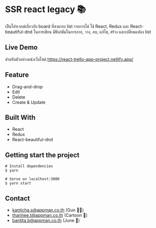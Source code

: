 # SSR react legacy :books:

เป็นโปรเจกต์เกี่ยวกับ board ที่สามารถ list รายการได้ ใช้ React, Redux และ React-beautiful-dnd ในการเขียน มีฟังก์ชันในการลาก, วาง, ลบ, แก้ไข, สร้าง และเปลี่ยนแปลง list

## Live Demo

สำหรับตัวอย่างหน้าเว็บไซต์ https://react-trello-app-project.netlify.app/

## Feature
* Drag-and-drop
* Edit
* Delete
* Create & Update

## Built With
* React
* Redux
* React-beautiful-dnd

## Getting start the project

```
# Install dependencies
$ yarn

# Serve on localhost:3000
$ yarn start
```

## Contact
* kanticha.s@appman.co.th (Gun :polar_bear:)
* tharinee.t@appman.co.th (Cartoon :panda_face:)
* bantita.b@appman.co.th (June :bear:)